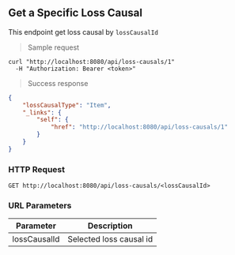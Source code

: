 ## Get a Specific Loss Causal

This endpoint get loss causal by <code>lossCausalId</code>

> Sample request

```shell
curl "http://localhost:8080/api/loss-causals/1"
  -H "Authorization: Bearer <token>"
```

> Success response

```json
{
    "lossCausalType": "Item",
    "_links": {
        "self": {
            "href": "http://localhost:8080/api/loss-causals/1"
        }
    }
}
```

### HTTP Request

`GET http://localhost:8080/api/loss-causals/<lossCausalId>`

### URL Parameters

Parameter | Description
--------- | -----------
lossCausalId | Selected loss causal id
